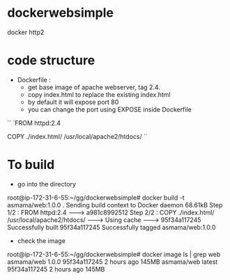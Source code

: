 # dockerwebsimple
docker http2


# code structure

- Dockerfile :
  - get base image of apache webserver, tag 2.4. 
  - copy index.html to replace the existing index.html
  - by default it will expose port 80
  - you can change the port using EXPOSE inside Dockerfile

``
`FROM httpd:2.4
 
COPY ./index.html/ /usr/local/apache2/htdocs/
``

# To build

- go into the directory

root@ip-172-31-6-55:~/gg/dockerwebsimple# docker build -t asmama/web:1.0.0 .
Sending build context to Docker daemon  68.61kB
Step 1/2 : FROM httpd:2.4
 ---> a981c8992512
Step 2/2 : COPY ./index.html/ /usr/local/apache2/htdocs/
 ---> Using cache
 ---> 95f34a117245
Successfully built 95f34a117245
Successfully tagged asmama/web:1.0.0

- check the image

root@ip-172-31-6-55:~/gg/dockerwebsimple# docker image ls | grep web
asmama/web   1.0.0     95f34a117245   2 hours ago   145MB
asmama/web   latest    95f34a117245   2 hours ago   145MB
